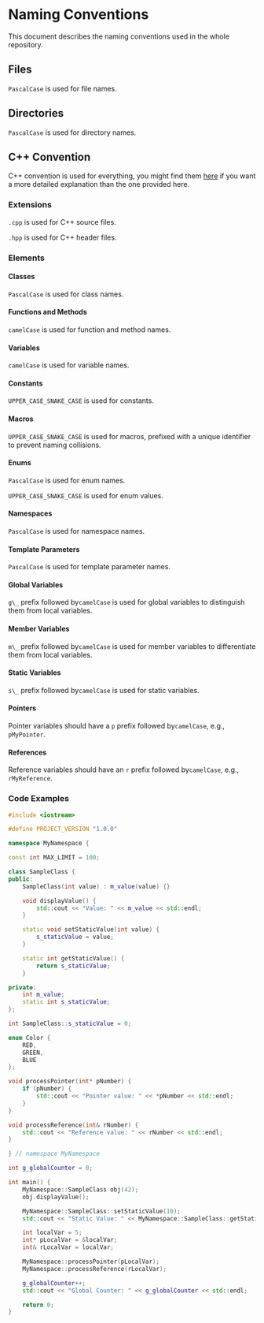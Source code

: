 # Naming Conventions

This document describes the naming conventions used in the whole repository.

## Files

`PascalCase` is used for file names.

## Directories

`PascalCase` is used for directory names.

## C++ Convention

C++ convention is used for everything, you might find them [here](https://www.geeksforgeeks.org/naming-convention-in-c/) if you want a more detailed explanation than the one provided here.

### Extensions

`.cpp` is used for C++ source files.

`.hpp` is used for C++ header files.

### Elements

#### Classes

`PascalCase` is used for class names.

#### Functions and Methods

`camelCase` is used for function and method names.

#### Variables

`camelCase` is used for variable names.

#### Constants

`UPPER_CASE_SNAKE_CASE` is used for constants.

#### Macros

`UPPER_CASE_SNAKE_CASE` is used for macros, prefixed with a unique identifier to prevent naming collisions.

#### Enums

`PascalCase` is used for enum names.

`UPPER_CASE_SNAKE_CASE` is used for enum values.

#### Namespaces

`PascalCase` is used for namespace names.

#### Template Parameters

`PascalCase` is used for template parameter names.

#### Global Variables

`g\_` prefix followed by`camelCase` is used for global variables to distinguish them from local variables.

#### Member Variables

`m\_` prefix followed by`camelCase` is used for member variables to differentiate them from local variables.

#### Static Variables

`s\_` prefix followed by`camelCase` is used for static variables.

#### Pointers

Pointer variables should have a `p` prefix followed by`camelCase`, e.g., `pMyPointer`.

#### References

Reference variables should have an `r` prefix followed by`camelCase`, e.g., `rMyReference`.

### Code Examples

```cpp
#include <iostream>

#define PROJECT_VERSION "1.0.0"

namespace MyNamespace {

const int MAX_LIMIT = 100;

class SampleClass {
public:
    SampleClass(int value) : m_value(value) {}

    void displayValue() {
        std::cout << "Value: " << m_value << std::endl;
    }

    static void setStaticValue(int value) {
        s_staticValue = value;
    }

    static int getStaticValue() {
        return s_staticValue;
    }

private:
    int m_value;
    static int s_staticValue;
};

int SampleClass::s_staticValue = 0;

enum Color {
    RED,
    GREEN,
    BLUE
};

void processPointer(int* pNumber) {
    if (pNumber) {
        std::cout << "Pointer value: " << *pNumber << std::endl;
    }
}

void processReference(int& rNumber) {
    std::cout << "Reference value: " << rNumber << std::endl;
}

} // namespace MyNamespace

int g_globalCounter = 0;

int main() {
    MyNamespace::SampleClass obj(42);
    obj.displayValue();

    MyNamespace::SampleClass::setStaticValue(10);
    std::cout << "Static Value: " << MyNamespace::SampleClass::getStaticValue() << std::endl;

    int localVar = 5;
    int* pLocalVar = &localVar;
    int& rLocalVar = localVar;

    MyNamespace::processPointer(pLocalVar);
    MyNamespace::processReference(rLocalVar);

    g_globalCounter++;
    std::cout << "Global Counter: " << g_globalCounter << std::endl;

    return 0;
}
```
